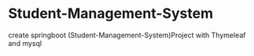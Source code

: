 # Student-Management-System
create springboot (Student-Management-System)Project with Thymeleaf and mysql
